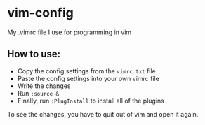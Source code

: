 # vim-config
My .vimrc file I use for programming in vim

## How to use:
* Copy the config settings from the `vimrc.txt` file
* Paste the config settings into your own vimrc file
* Write the changes
* Run `:source &`
* Finally, run `:PlugInstall` to install all of the plugins

To see the changes, you have to quit out of vim and open it again.
